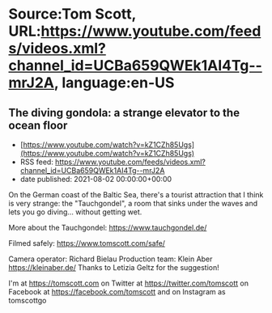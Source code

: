 # Source:Tom Scott, URL:https://www.youtube.com/feeds/videos.xml?channel_id=UCBa659QWEk1AI4Tg--mrJ2A, language:en-US

## The diving gondola: a strange elevator to the ocean floor
 - [https://www.youtube.com/watch?v=kZ1CZh85Ugs](https://www.youtube.com/watch?v=kZ1CZh85Ugs)
 - RSS feed: https://www.youtube.com/feeds/videos.xml?channel_id=UCBa659QWEk1AI4Tg--mrJ2A
 - date published: 2021-08-02 00:00:00+00:00

On the German coast of the Baltic Sea, there's a tourist attraction that I think is very strange: the "Tauchgondel", a room that sinks under the waves and lets you go diving... without getting wet.

More about the Tauchgondel: https://www.tauchgondel.de/

Filmed safely: https://www.tomscott.com/safe/

Camera operator: Richard Bielau
Production team: Klein Aber https://kleinaber.de/
Thanks to Letizia Geltz for the suggestion!

I'm at https://tomscott.com
on Twitter at https://twitter.com/tomscott
on Facebook at https://facebook.com/tomscott
and on Instagram as tomscottgo

